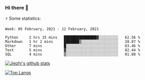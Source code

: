 ### Hi there 👋

⚡ Some statistics:

<!--START_SECTION:waka-->
```text
Week: 05 February, 2021 - 12 February, 2021

Python     2 hrs 15 mins   ███████████████▓░░░░░░░░░   62.56 % 
Markdown   1 hr 2 mins     ███████▒░░░░░░░░░░░░░░░░░   28.87 % 
Other      7 mins          █░░░░░░░░░░░░░░░░░░░░░░░░   03.46 % 
Text       5 mins          ▓░░░░░░░░░░░░░░░░░░░░░░░░   02.44 % 
SQL        4 mins          ▒░░░░░░░░░░░░░░░░░░░░░░░░   01.88 % 
```
<!--END_SECTION:waka-->

[![Jiezhi's github stats](https://github-readme-stats.vercel.app/api?username=Jiezhi&show_icons=true)](https://github.com/Jiezhi/github-readme-stats)

[![Top Langs](https://github-readme-stats.vercel.app/api/top-langs/?username=Jiezhi&hide=javascript,html)](https://github.com/Jiezhi/github-readme-stats)
<!--
**Jiezhi/Jiezhi** is a ✨ _special_ ✨ repository because its `README.md` (this file) appears on your GitHub profile.

Here are some ideas to get you started:

- 🔭 I’m currently working on ...
- 🌱 I’m currently learning ...
- 👯 I’m looking to collaborate on ...
- 🤔 I’m looking for help with ...
- 💬 Ask me about ...
- 📫 How to reach me: ...
- 😄 Pronouns: ...
- ⚡ Fun fact: ...
-->

